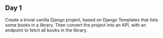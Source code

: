 ## Day 1

Create a trivial vanilla Django project, based on Django Templates that lists some books in a library. Then convert the project into an API, with an endpoint to fetch all books in the library.